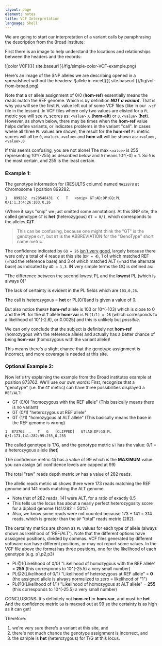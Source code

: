 ```yaml
---
layout: page
element: notes
title: VCF Interpretation
language: Shell
---
```


We are going to start our interpretation of a variant calls by paraphrasing the description from the Broad Institute:

First there is an image to help understand the locations and relationships between the headers and the records:

![color VCF]({{ site.baseurl }}/fig/simple-color-VCF-example.png)

Here's an image of the SNP alleles we are describing opened in a spreadsheet without the headers:
![allele in excel]({{ site.baseurl }}/fig/vcf-from-broad.png)

Note that a `GT` allele assignment of 0/0 (**hom-ref**) essentially means the reads match the REF genome. Which is 
by definition ***NOT a variant***. That is why you will see the first `PL` value left out of some VCF files (like in our `.vcf` file in the lesson). 
In VCF files where only two values are elisted for a `PL` metric you will see `PL` scores as: `<value>,0` (**hom-alt**) or `0,<value>` (**het**). However, 
as shown below, there may be times when the **hom-ref** value helps define variants, or indicates problems in the 
variant "call". In cases where all three `PL` values are shown, the result for the **hom-ref** `PL` metric 
scores will all be `0,<value>,<value>` 
and **hom-alt** will be shown as: `<value>,<value>,0`

If this seems confusing, you are not alone! The max `<value>` is 255 representing 10^(-255) as described below and `0` means 10^(-0) = 1. So `0` is the most certain, and 255 is the least certain. 


### Example 1:

The genotype information for (RESULTS column) named `NA12878` at Chromosome 1 position 899282.

`1   899282  rs28548431  C   T   <snip> GT:AD:DP:GQ:PL    0/1:1,3:4:26:103,0,26`

(Where it says "snip" we just omitted some annotation). 
At this SNP site, the called genotype `GT` is **het** (heterozygous) `GT = 0/1`, which corresponds to the alleles **C/T**. 

> This can be confusing, 
> because one might think the "GT" 
> is the genotype `G/T`, but `GT` is the ABBREVIATION for the "GenoType" short name metric. 

The confidence indicated by `GQ = 26` [isn't very good](https://software.broadinstitute.org/gatk/documentation/article?id=11075), largely 
because there were only a total of 4 reads at this site (`DP = 4`), 1 of which matched REF (=had the reference base) 
and 3 of which matched ALT (=had the alternate base) as indicated by `AD = 1,3`. IN very simple terms the GQ is defined as:

"The difference between the second lowest PL and the **lowest** PL (which is always 0)"

The lack of certainty is evident in the PL 
fields which are `103,0,26`.  

The call is heterozygous = **het** or PL(0/1)and is given a value of 0. 

But also notice the`REF` **hom-ref** allele
is 103 or 10^(-103) which is close to 0 and 
the PL for the `ALT` allele **hom-var** is `PL(1/1) = 26` (which corresponds to a likelihood of 10^(-2.6), or 0.0025) and this is unlikely but *possible*. 

We can only conclude that the subject is definitely not **hom-ref** (homozygous with 
the reference allele) and actually has a better chance of being **hom-var** 
(homozygous with the variant allele)!

This means there's a slight chance that the genotype assignment 
is incorrect, and more coverage is needed at this site.  


### Optional Example 2:

Now let's try explaining the example from the Broad institutes example at position 873762. 
We'll use our own words:
First, recognize that a "genotype" (i.e. the `GT` metric) can have three possibilities displayed a `REF/ALT`:
* GT (0/0) "homozygous with the REF allele" (This basically means there is no variant)
* GT (0/1) "heterozygous at REF allele" 
* GT (1/1) "homozygous at ALT allele" (This basically means the base in the REF genome is wrong)


`1	873762	.	T	G	[CLIPPED]	GT:AD:DP:GQ:PL	0/1:173,141:282:99:255,0,255`

The called genotype is T/G, and the genotype metric `GT` has the value: 0/1 = a heterozygous allele (**het**)

The confidence metric `GQ` has a value of 99 which is the **MAXIMUM** value you can assign (all confidence levels are capped at 99)

The total "raw" reads depth metric `DP` has a value of 282 reads.

The allelic reads metric `AD` shows there were 173 reads matching the REF genome and 141 reads matching the ALT genome.
* Note that of 282 reads, 141 were ALT, for a ratio of exactly 0.5
* This tells us the locus has about a nearly perfect heterozygosity score for a diploid genome (141/282 = 50%)
* Also, we know some reads were not counted because 173 + 141 = 314 reads, which is greater than the `DP` "total" reads metric (282).

The certainty metrics are shown as `PL` values for each type of allele (always shown as likelihood of 'REF/ALT'). 
Note that the different options have asssigned positions, divided by commas. VCF files generated by different software
can have different positions, or may not report some values. In the VCF file above the format has three positions,
one for the likelihood of each genotype (e.g. p1,p2,p3)
* PL@1(Likelihood of 0/0) "Likelihood of homozygous with the REF allele" = **255** (this corresponds to 10^(-25.5) a very small number)
* PL@2(Likelihood of 0/1) "Likelihood of heterozygous at REF allele" = **0** (the assigned allele is always normalized to zero = likelihood of "1")
* PL@3(Likelihood of 1/1) "Likelihood of homozygous at ALT allele" = **255** (this corresponds to 10^(-25.5) a very small number)

CONCLUSIONS: It's definitely not **hom-ref** or **hom-var**, and must be **het**. And the confidence metric `GQ` is maxxed out at 99 so 
the certainty is as high as it can get!

Therefore:   
 
 1. we're very sure there's a variant at this site, and 
 2. there's not much chance the genotype assignment is incorrect, and 
 3. the sample is **het** (heterozygous) for T/G at this locus.

<!--
Note that a `GT` allele assignment of 0/0 (**hom-ref**) essentially means the reads match the REF genome. Which is 
by definition *NOT a variant*. That is why you will see this value left out of some VCF files (like in our `.vcf` file in the lesson). 
In these cases you will see `PL` scores as: `<something>,0` (**het-ref**) or `0,<something>` (**hom-alt**). However, 
as shown above, there may be times when the **hom-ref** value helps define variants, or indicates problems in the 
variant "call". In cases where all three `PL` values are shown, the result for the **hom-ref** `PL` metric 
scores will be `0,<something>,<something>` 
and **hom-alt** will be shown as: `<something>,<something>,0`
-->